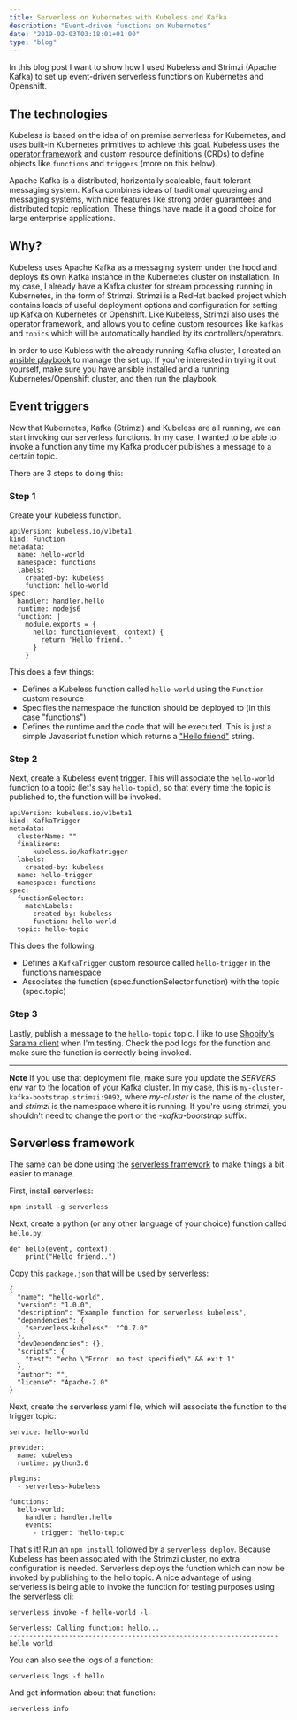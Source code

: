 ```yaml
---
title: Serverless on Kubernetes with Kubeless and Kafka
description: "Event-driven functions on Kubernetes"
date: "2019-02-03T03:18:01+01:00"
type: "blog"
---
```


In this blog post I want to show how I used Kubeless and Strimzi (Apache Kafka) to set up event-driven serverless functions on Kubernetes and Openshift.

## The technologies

Kubeless is based on the idea of on premise serverless for Kubernetes, and uses built-in Kubernetes primitives to achieve this goal. Kubeless uses the [operator framework](https://coreos.com/operators/) and custom resource definitions (CRDs) to define objects like `functions` and `triggers` (more on this below).

Apache Kafka is a distributed, horizontally scaleable, fault tolerant messaging system.
Kafka combines ideas of traditional queueing and messaging systems, with nice features like strong order guarantees and distributed topic replication. These things have made it a good choice for large enterprise applications.

## Why?

Kubeless uses Apache Kafka as a messaging system under the hood and deploys its own Kafka instance in the Kubernetes cluster on installation. In my case, I already have a Kafka cluster for stream processing running in Kubernetes, in the form of Strimzi. Strimzi is a RedHat backed project which contains loads of useful deployment options and configuration for setting up Kafka on Kubernetes or Openshift. Like Kubeless, Strimzi also uses the operator framework, and allows you to define custom resources like `kafkas` and `topics` which will be automatically handled by its controllers/operators.

In order to use Kubless with the already running Kafka cluster, I created an [ansible playbook](https://github.com/dimitraz/kafkaless-installer) to manage the set up. If you're interested in trying it out yourself, make sure you have ansible installed and a running Kubernetes/Openshift cluster, and then run the playbook.

## Event triggers

Now that Kubernetes, Kafka (Strimzi) and Kubeless are all running, we can start invoking our serverless functions. In my case, I wanted to be able to invoke a function any time my Kafka producer publishes a message to a certain topic.

There are 3 steps to doing this:

### Step 1

Create your kubeless function.

```
apiVersion: kubeless.io/v1beta1
kind: Function
metadata:
  name: hello-world
  namespace: functions
  labels:
    created-by: kubeless
    function: hello-world
spec:
  handler: handler.hello
  runtime: nodejs6
  function: |
    module.exports = {
      hello: function(event, context) {
        return 'Hello friend..'
      }
    }
```

This does a few things:

- Defines a Kubeless function called `hello-world` using the `Function` custom resource
- Specifies the namespace the function should be deployed to (in this case "functions")
- Defines the runtime and the code that will be executed. This is just a simple Javascript function which returns a ["Hello friend"](https://media.giphy.com/media/250vleznvxXOM/200.gif) string.

### Step 2

Next, create a Kubeless event trigger. This will associate the `hello-world` function to a topic (let's say `hello-topic`), so that every time the topic is published to, the function will be invoked.

```
apiVersion: kubeless.io/v1beta1
kind: KafkaTrigger
metadata:
  clusterName: ""
  finalizers:
    - kubeless.io/kafkatrigger
  labels:
    created-by: kubeless
  name: hello-trigger
  namespace: functions
spec:
  functionSelector:
    matchLabels:
      created-by: kubeless
      function: hello-world
  topic: hello-topic
```

This does the following:

- Defines a `KafkaTrigger` custom resource called `hello-trigger` in the functions namespace
- Associates the function (spec.functionSelector.function) with the topic (spec.topic)

### Step 3

Lastly, publish a message to the `hello-topic` topic. I like to use [Shopify's Sarama client](https://github.com/dimitraz/kafka-go-clients/tree/master/sarama) when I'm testing. Check the pod logs for the function and make sure the function is correctly being invoked.

---

**Note** If you use that deployment file, make sure you update the _SERVERS_ env var to the location of your Kafka cluster. In my case, this is `my-cluster-kafka-bootstrap.strimzi:9092`, where _my-cluster_ is the name of the cluster, and _strimzi_ is the namespace where it is running. If you're using strimzi, you shouldn't need to change the port or the _-kafka-bootstrap_ suffix.

## Serverless framework

The same can be done using the [serverless framework](https://github.com/serverless/serverless-kubeless) to make things a bit easier to manage.

First, install serverless:

```
npm install -g serverless
```

Next, create a python (or any other language of your choice) function called `hello.py`:

```
def hello(event, context):
    print("Hello friend..")
```

Copy this `package.json` that will be used by serverless:

```
{
  "name": "hello-world",
  "version": "1.0.0",
  "description": "Example function for serverless kubeless",
  "dependencies": {
    "serverless-kubeless": "^0.7.0"
  },
  "devDependencies": {},
  "scripts": {
    "test": "echo \"Error: no test specified\" && exit 1"
  },
  "author": "",
  "license": "Apache-2.0"
}
```

Next, create the serverless yaml file, which will associate the function to the trigger topic:

```
service: hello-world

provider:
  name: kubeless
  runtime: python3.6

plugins:
  - serverless-kubeless

functions:
  hello-world:
    handler: handler.hello
    events:
      - trigger: 'hello-topic'
```

That's it! Run an `npm install` followed by a `serverless deploy`. Because Kubeless has been associated with the Strimzi cluster, no extra configuration is needed. Serverless deploys the function which can now be invoked by publishing to the hello topic.
A nice advantage of using serverless is being able to invoke the function for testing purposes using the serverless cli:

```
serverless invoke -f hello-world -l

Serverless: Calling function: hello...
--------------------------------------------------------------------
hello world
```

You can also see the logs of a function:

```
serverless logs -f hello
```

And get information about that function:

```
serverless info
```
